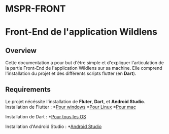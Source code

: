# MSPR-FRONT
# Front-End de l'application Wildlens

## Overview
Cette documentation a pour but d'être simple et d'expliquer l'articulation de la partie Front-End de l'application Wildlens sur sa machine. Elle comprend l'installation du projet et des différents scripts flutter (en **Dart**).

## Requirements
Le projet nécéssite l'installation de **Fluter**, **Dart**, et **Android Studio**.
Installation de Flutter : 
*[Pour windows](https://docs.flutter.dev/get-started/install/windows/desktop)
*[Pour Linux](https://docs.flutter.dev/get-started/install/linux)
*[Pour mac](https://docs.flutter.dev/get-started/install/macos/desktop)

Installation de Dart : 
*[Pour tous les OS](https://dart.dev/get-dart)

Installation d'Android Studio : 
*[Android Studio](https://developer.android.com/studio/install)

